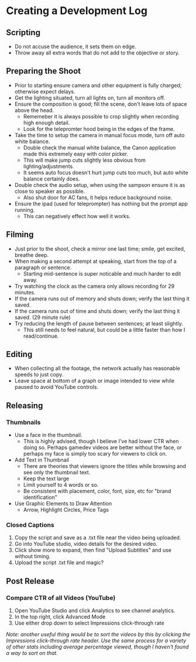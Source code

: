 # Creating a Development Log

## Scripting

- Do not accuse the audience, it sets them on edge.
- Throw away all extra words that do not add to the objective or story.

## Preparing the Shoot

- Prior to starting ensure camera and other equipment is fully charged; otherwise expect delays.
- Get the lighting situated, turn all lights on, turn all monitors off.
- Ensure the composition is good; fill the scene, don't leave lots of space above the head. 
  - Rememeber it is always possible to crop slightly when recording high enough detail.
  - Look for the telepromter hood being in the edges of the frame.
- Take the time to setup the camera in manual focus mode, turn off auto white balance.
  - Double check the manual white balance, the Canon application made this extremely easy with color picker.
  - This will make jump cuts slightly less obvious from lighting/adjustments.
  - It seems auto focus doesn't hurt jump cuts too much, but auto white balance certainly does.
- Double check the audio setup, when using the sampson ensure it is as close to speaker as possible.
  - Also shut door for AC fans, it helps reduce background noise.
- Ensure the ipad (used for teleprompter) has nothing but the prompt app running.
  - This can negatively effect how well it works.

## Filming

- Just prior to the shoot, check a mirror one last time; smile, get excited, breathe deep.
- When making a second attempt at speaking, start from the top of a paragraph or sentence.
  - Starting mid-sentence is super noticable and much harder to edit away.
- Try watching the clock as the camera only allows recording for 29 minutes.
- If the camera runs out of memory and shuts down; verify the last thing it saved.
- If the camera runs out of time and shuts down; verify the last thing it saved. (29 minute rule)
- Try reducing the length of pause between sentences; at least slightly.
  - This still needs to feel natural, but could be a little faster than how I read/continue.

## Editing

- When collecting all the footage, the network actually has reasonable speeds to just copy.
- Leave space at bottom of a graph or image intended to view while paused to avoid YouTube controls.

## Releasing

### Thumbnails

- Use a face in the thumbnail.
  - This is highly advised, though I believe I've had lower CTR when doing so. Perhaps gamedev videos are better without the face, or perhaps my face is simply too scary for viewers to click on.
- Add Text in Thumbnail
  - There are theories that viewers ignore the titles while browsing and see only the thumbnail text.
  - Keep the text large
  - Limit yourself to 4 words or so.
  - Be consistent with placement, color, font, size, etc for "brand identification"
- Use Graphic Elements to Draw Attention
  - Arrow, Highlight Circles, Price Tags

### Closed Captions

1. Copy the script and save as a .txt file near the video being uploaded.
2. Go into YouTube studio, video details for the desired video.
3. Click show more to expand, then find "Upload Subtitles" and use without timing.
4. Upload the script .txt file and magic?

## Post Release

### Compare CTR of all Videos (YouTube)

1. Open YouTube Studio and click Analytics to see channel analytics.
2. In the top right, click Advanced Mode
3. Use either drop down to select Impressions click-through rate

_Note: another useful thing would be to sort the videos by this by clicking the Impressions click-through rate header. Use the same process for a variety of other stats including average percentage viewed, though I haven't found a way to sort on that._
